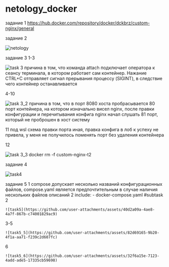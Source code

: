 # netology_docker
задание 1
  https://hub.docker.com/repository/docker/dckbrz/custom-nginx/general

задание 2

  ![netology](https://github.com/user-attachments/assets/17e5b0c8-290e-4215-9e75-9052034a9fa3)

задание 3
  1-3

  ![task 3](https://github.com/user-attachments/assets/e4a11bf2-dda1-42e0-a255-12ad41209c10)
  причина в том, что команда attach подключает оператора к сеансу терминала, в котором работает сам контейнер. Нажание CTRL+C отправляет сигнал прерывания процессу (SIGINT), в следствие чего контейнер останавливается

  4-10
  
  ![task 3_2](https://github.com/user-attachments/assets/11e87d86-e9bd-4c7e-a9d3-3b6084de8460)
  причина в том, что в порт 8080 хоста пробрасывается 80 порт контейнера, на котором изначально висел nginx, после правки конфигурации и перечитывания конфига nginx начал слушать 81 порт, который не проброшен в хост систему
  
  11
  под wsl схема правки порта иная, правка конфига в лоб к успеху не привела, у меня не получилось поменять порт без удаления контейнера
  
  12
  
  ![task 3_3](https://github.com/user-attachments/assets/4a8ca03b-a052-42cb-b5ed-ebb439b4c2ff)
  docker rm -f custom-nginx-t2

задание 4
  
  ![task4](https://github.com/user-attachments/assets/b4c0ccf0-a35d-4aff-aac4-a8f3997c9b05)

задание 5
  1
    compose допускает несколько названий конфигурационных файлов, compose.yaml является предпочтительным в случае наличия нескольких файлов описаний
  2
    include:
    - docker-compose.yaml #subtask 2
  
    ![task5](https://github.com/user-attachments/assets/40d2a09a-4ae8-4a7f-867b-c74001829ac9)
  3-5
    
    ![task5_5](https://github.com/user-attachments/assets/82d69165-9b20-4f1a-aa71-f239c2d607fc)
  6
    
    ![task5_6](https://github.com/user-attachments/assets/32f6a15e-7123-4add-ade5-17335cb59698)
